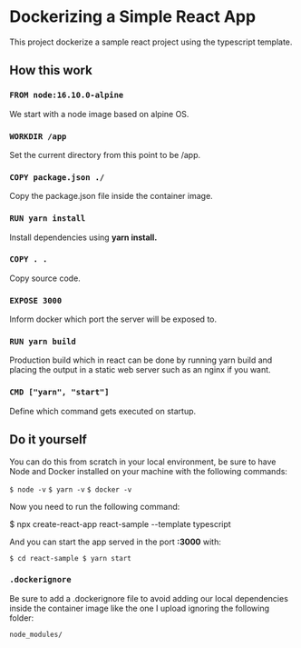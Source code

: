 # Dockerizing a Simple React App

This project dockerize a sample react project using the typescript template.

## How this work

### `FROM node:16.10.0-alpine`

We start with a node image based on alpine OS.

### `WORKDIR /app`

Set the current directory from this point to be /app.

### `COPY package.json ./`

Copy the package.json file inside the container image.

### `RUN yarn install`

Install dependencies using **yarn install.**

### `COPY . .`

Copy source code.

### `EXPOSE 3000`

Inform docker which port the server will be exposed to.

### `RUN yarn build`

Production build which in react can be done by running yarn build and placing the output in a static web server such as an nginx if you want.

### `CMD ["yarn", "start"]`

Define which command gets executed on startup.

## Do it yourself

You can do this from scratch in your local environment, be sure to have Node and Docker installed on your machine with the following commands:

`$ node -v`
`$ yarn -v`
`$ docker -v`

Now you need to run the following command:

$ npx create-react-app react-sample --template typescript

And you can start the app served in the port **:3000** with:

`$ cd react-sample
$ yarn start`

### `.dockerignore`

Be sure to add a .dockerignore file to avoid adding our local dependencies inside the container image like the one I upload ignoring the following folder:

`node_modules/`
